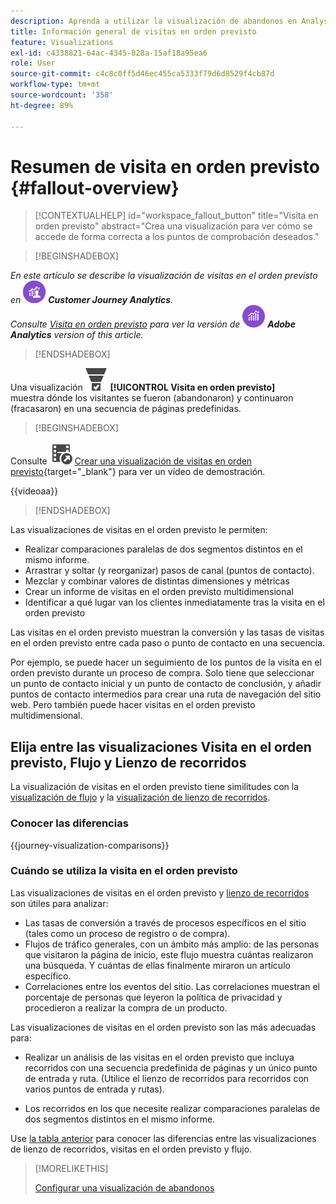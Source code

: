```yaml
---
description: Aprenda a utilizar la visualización de abandonos en Analysis Workspace.
title: Información general de visitas en orden previsto
feature: Visualizations
exl-id: c4338821-64ac-4345-828a-15af18a95ea6
role: User
source-git-commit: c4c8c0ff5d46ec455ca5333f79d6d8529f4cb87d
workflow-type: tm+mt
source-wordcount: '358'
ht-degree: 89%

---
```


# Resumen de visita en orden previsto {#fallout-overview}

<!-- markdownlint-disable MD034 -->

>[!CONTEXTUALHELP]
>id="workspace_fallout_button"
>title="Visita en orden previsto"
>abstract="Crea una visualización para ver cómo se accede de forma correcta a los puntos de comprobación deseados."

<!-- markdownlint-enable MD034 -->


>[!BEGINSHADEBOX]

_En este artículo se describe la visualización de visitas en el orden previsto en_ ![CustomerJourneyAnalytics](/help/assets/icons/CustomerJourneyAnalytics.svg) _**Customer Journey Analytics**._<br/>_Consulte [Visita en orden previsto](https://experienceleague.adobe.com/es/docs/analytics/analyze/analysis-workspace/visualizations/fallout/fallout-flow) para ver la versión de_ ![AdobeAnalytics](/help/assets/icons/AdobeAnalytics.svg) _**Adobe Analytics** version of this article._

>[!ENDSHADEBOX]

Una visualización ![ConversionFunnel](/help/assets/icons/ConversionFunnel.svg) **[!UICONTROL Visita en orden previsto]** muestra dónde los visitantes se fueron (abandonaron) y continuaron (fracasaron) en una secuencia de páginas predefinidas.


>[!BEGINSHADEBOX]

Consulte ![VideoCheckedOut](/help/assets/icons/VideoCheckedOut.svg) [Crear una visualización de visitas en orden previsto](https://video.tv.adobe.com/v/345883/?quality=12&learn=on){target="_blank"} para ver un vídeo de demostración.

{{videoaa}}

>[!ENDSHADEBOX]


Las visualizaciones de visitas en el orden previsto le permiten:

* Realizar comparaciones paralelas de dos segmentos distintos en el mismo informe.
* Arrastrar y soltar (y reorganizar) pasos de canal (puntos de contacto).
* Mezclar y combinar valores de distintas dimensiones y métricas
* Crear un informe de visitas en el orden previsto multidimensional
* Identificar a qué lugar van los clientes inmediatamente tras la visita en el orden previsto

Las visitas en el orden previsto muestran la conversión y las tasas de visitas en el orden previsto entre cada paso o punto de contacto en una secuencia.

Por ejemplo, se puede hacer un seguimiento de los puntos de la visita en el orden previsto durante un proceso de compra. Solo tiene que seleccionar un punto de contacto inicial y un punto de contacto de conclusión, y añadir puntos de contacto intermedios para crear una ruta de navegación del sitio web. Pero también puede hacer visitas en el orden previsto multidimensional.

## Elija entre las visualizaciones Visita en el orden previsto, Flujo y Lienzo de recorridos

La visualización de visitas en el orden previsto tiene similitudes con la [visualización de flujo](/help/analysis-workspace/visualizations/c-flow/flow.md) y la [visualización de lienzo de recorridos](/help/analysis-workspace/visualizations/journey-canvas/journey-canvas.md).

### Conocer las diferencias

<!-- Information in this snippet is shared between Journey canvas, Fallout, and Flow visualization docs -->

{{journey-visualization-comparisons}}

### Cuándo se utiliza la visita en el orden previsto

Las visualizaciones de visitas en el orden previsto y [lienzo de recorridos](/help/analysis-workspace/visualizations/journey-canvas/journey-canvas.md) son útiles para analizar:

* Las tasas de conversión a través de procesos específicos en el sitio (tales como un proceso de registro o de compra).
* Flujos de tráfico generales, con un ámbito más amplio: de las personas que visitaron la página de inicio, este flujo muestra cuántas realizaron una búsqueda. Y cuántas de ellas finalmente miraron un artículo específico.
* Correlaciones entre los eventos del sitio. Las correlaciones muestran el porcentaje de personas que leyeron la política de privacidad y procedieron a realizar la compra de un producto.

Las visualizaciones de visitas en el orden previsto son las más adecuadas para:

* Realizar un análisis de las visitas en el orden previsto que incluya recorridos con una secuencia predefinida de páginas y un único punto de entrada y ruta. (Utilice el lienzo de recorridos para recorridos con varios puntos de entrada y rutas).

* Los recorridos en los que necesite realizar comparaciones paralelas de dos segmentos distintos en el mismo informe.

Use [la tabla anterior](#understand-the-differences) para conocer las diferencias entre las visualizaciones de lienzo de recorridos, visitas en el orden previsto y flujo.

>[!MORELIKETHIS]
>
>[Configurar una visualización de abandonos](configuring-fallout.md)



